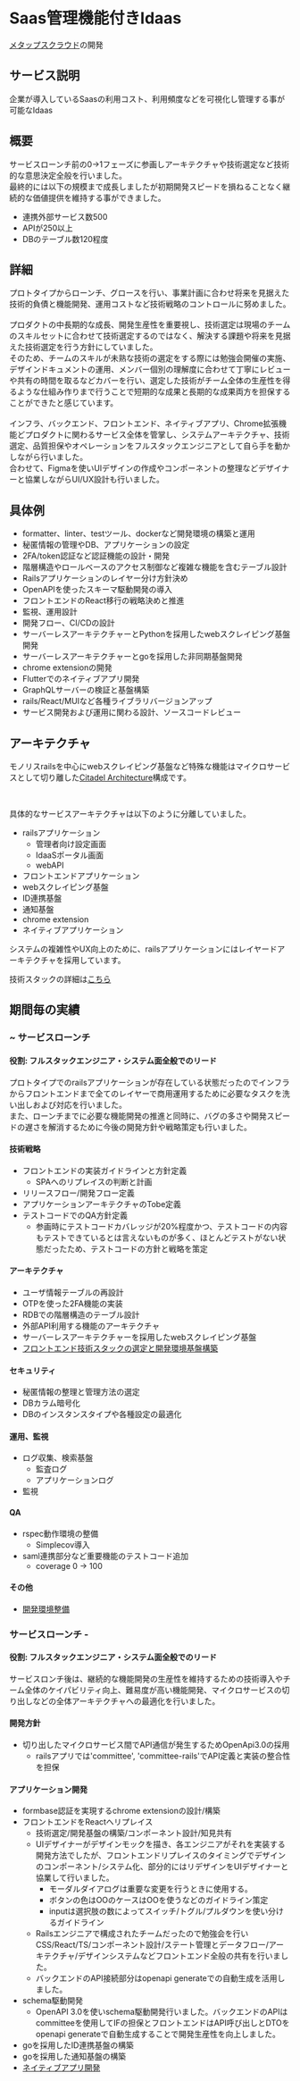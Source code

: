 # Saas管理機能付きIdaas
[メタップスクラウド](https://www.metapscloud.com/)の開発

## サービス説明

企業が導入しているSaasの利用コスト、利用頻度などを可視化し管理する事が可能なIdaas

## 概要
サービスローンチ前の0->1フェーズに参画しアーキテクチャや技術選定など技術的な意思決定全般を行いました。
</br>
最終的には以下の規模まで成長しましたが初期開発スピードを損ねることなく継続的な価値提供を維持する事ができました。

- 連携外部サービス数500
- APIが250以上
- DBのテーブル数120程度

## 詳細

プロトタイプからローンチ、グロースを行い、事業計画に合わせ将来を見据えた技術的負債と機能開発、運用コストなど技術戦略のコントロールに努めました。
</br>
</br>
プロダクトの中長期的な成長、開発生産性を重要視し、技術選定は現場のチームのスキルセットに合わせて技術選定するのではなく、解決する課題や将来を見据えた技術選定を行う方針にしていました。
</br>
そのため、チームのスキルが未熟な技術の選定をする際には勉強会開催の実施、デザインドキュメントの運用、メンバー個別の理解度に合わせて丁寧にレビューや共有の時間を取るなどカバーを行い、選定した技術がチーム全体の生産性を得るような仕組み作りまで行うことで短期的な成果と長期的な成果両方を担保することができたと感じています。
</br>
</br>
インフラ、バックエンド、フロントエンド、ネイティブアプリ、Chrome拡張機能どプロダクトに関わるサービス全体を管掌し、システムアーキテクチャ、技術選定、品質担保やオペレーションをフルスタックエンジニアとして自ら手を動かしながら行いました。
</br>
合わせて、Figmaを使いUIデザインの作成やコンポーネントの整理などデザイナーと協業しながらUI/UX設計も行いました。

## 具体例

* formatter、linter、testツール、dockerなど開発環境の構築と運用
* 秘匿情報の管理やDB、アプリケーションの設定
* 2FA/token認証など認証機能の設計・開発
* 階層構造やロールベースのアクセス制御など複雑な機能を含むテーブル設計
* Railsアプリケーションのレイヤー分け方針決め
* OpenAPIを使ったスキーマ駆動開発の導入
* フロントエンドのReact移行の戦略決めと推進
* 監視、運用設計
* 開発フロー、CI/CDの設計
* サーバーレスアーキテクチャーとPythonを採用したwebスクレイピング基盤開発
* サーバーレスアーキテクチャーとgoを採用した非同期基盤開発
* chrome extensionの開発
* Flutterでのネイティブアプリ開発
* GraphQLサーバーの検証と基盤構築
* rails/React/MUIなど各種ライブラリバージョンアップ
* サービス開発および運用に関わる設計、ソースコードレビュー

## アーキテクチャ
モノリスrailsを中心にwebスクレイピング基盤など特殊な機能はマイクロサービスとして切り離した[Citadel Architecture](https://blog.appsignal.com/2020/04/08/the-citadel-architecture-at-appsignal.html)構成です。

</br>

具体的なサービスアーキテクチャは以下のように分離していました。

* railsアプリケーション
  * 管理者向け設定画面
  * IdaaSポータル画面
  * webAPI
* フロントエンドアプリケーション
* webスクレイピング基盤
* ID連携基盤
* 通知基盤
* chrome extension
* ネイティブアプリケーション

システムの複雑性やUX向上のために、railsアプリケーションにはレイヤードアーキテクチャを採用しています。

技術スタックの詳細は[こちら](technology_stack.md)

## 期間毎の実績
### ~ サービスローンチ
#### 役割: フルスタックエンジニア・システム面全般でのリード

プロトタイプでのrailsアプリケーションが存在している状態だったのでインフラからフロントエンドまで全てのレイヤーで商用運用するために必要なタスクを洗い出しおよび対応を行いました。
</br>
また、ローンチまでに必要な機能開発の推進と同時に、バグの多さや開発スピードの遅さを解消するために今後の開発方針や戦略策定も行いました。

#### 技術戦略
* フロントエンドの実装ガイドラインと方針定義
  * SPAへのリプレイスの判断と計画
* リリースフロー/開発フロー定義
* アプリケーションアーキテクチャのTobe定義
* テストコードでのQA方針定義
  * 参画時にテストコードカバレッジが20%程度かつ、テストコードの内容もテストできているとは言えないものが多く、ほとんどテストがない状態だったため、テストコードの方針と戦略を策定

#### アーキテクチャ
* ユーザ情報テーブルの再設計
* OTPを使った2FA機能の実装
* RDBでの階層構造のテーブル設計
* 外部API利用する機能のアーキテクチャ
* サーバーレスアーキテクチャーを採用したwebスクレイピング基盤
* [フロントエンド技術スタックの選定と開発環境基盤構築](achievements/frontend_modern_strategy.md)

#### セキュリティ
* 秘匿情報の整理と管理方法の選定
* DBカラム暗号化
* DBのインスタンスタイプや各種設定の最適化

#### 運用、監視
* ログ収集、検索基盤
  * 監査ログ
  * アプリケーションログ
* 監視

#### QA
* rspec動作環境の整備
  * Simplecov導入
* saml連携部分など重要機能のテストコード追加
  * coverage 0 -> 100

#### その他

* [開発環境整備](achievements/setup_development_enviroments.md)

### サービスローンチ -
#### 役割: フルスタックエンジニア・システム面全般でのリード

サービスロンチ後は、継続的な機能開発の生産性を維持するための技術導入やチーム全体のケイパビリティ向上、難易度が高い機能開発、マイクロサービスの切り出しなどの全体アーキテクチャへの最適化を行いました。

#### 開発方針
* 切り出したマイクロサービス間でAPI通信が発生するためOpenApi3.0の採用
  * railsアプリでは'committee', 'committee-rails'でAPI定義と実装の整合性を担保

#### アプリケーション開発
* formbase認証を実現するchrome extensionの設計/構築
* フロントエンドをReactへリプレイス
  * 技術選定/開発基盤の構築/コンポーネント設計/知見共有
  * UIデザイナーがデザインモックを描き、各エンジニアがそれを実装する開発方法でしたが、フロントエンドリプレイスのタイミングでデザインのコンポーネント/システム化、部分的にはリデザインをUIデザイナーと協業して行いました。
    * モーダルダイアログは重要な変更を行うときに使用する。
    * ボタンの色はOOのケースはOOを使うなどのガイドライン策定
    * inputは選択肢の数によってスイッチ/トグル/プルダウンを使い分けるガイドライン
  * Railsエンジニアで構成されたチームだったので勉強会を行いCSS/React/TS/コンポーネント設計/ステート管理とデータフロー/アーキテクチャ/デザインシステムなどフロントエンド全般の共有を行いました。
  * バックエンドのAPI接続部分はopenapi generateでの自動生成を活用しました。
* schema駆動開発
  * OpenAPI 3.0を使いschema駆動開発行いました。バックエンドのAPIはcommitteeを使用してIFの担保とフロントエンドはAPI呼び出しとDTOをopenapi generateで自動生成することで開発生産性を向上しました。
* goを採用したID連携基盤の構築
* goを採用した通知基盤の構築
* [ネイティブアプリ開発](achievements/native_app.md)
